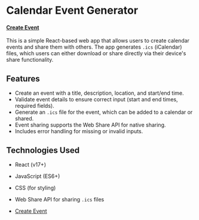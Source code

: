 # Calendar Event Generator

#### <a href="https://instant-events.vercel.app">Create Event</a><br />

This is a simple React-based web app that allows users to create calendar events and share them with others. The app generates `.ics` (iCalendar) files, which users can either download or share directly via their device's share functionality.

## Features

- Create an event with a title, description, location, and start/end time.
- Validate event details to ensure correct input (start and end times, required fields).
- Generate an `.ics` file for the event, which can be added to a calendar or shared.
- Event sharing supports the Web Share API for native sharing.
- Includes error handling for missing or invalid inputs.

## Technologies Used

- React (v17+)
- JavaScript (ES6+)
- CSS (for styling)
- Web Share API for sharing `.ics` files

- <a href="https://instant-events.vercel.app">Create Event</a><br />
